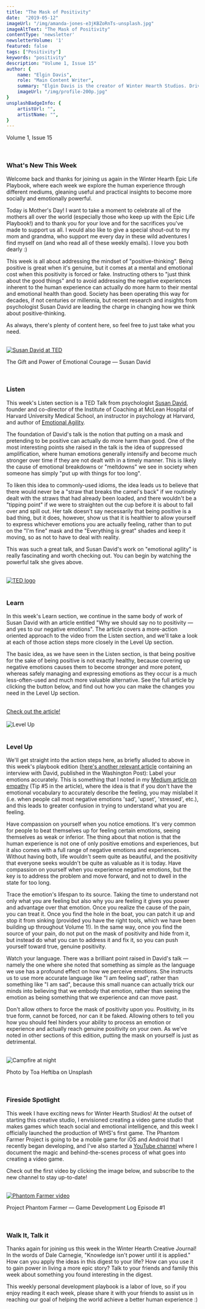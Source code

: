 ```yaml
---
title: "The Mask of Positivity"
date:  "2019-05-12"
imageUrl: "/img/amanda-jones-e3jKBZoRnTs-unsplash.jpg"
imageAltText: "The Mask of Positivity"
contentType: 'newsletter'
newsletterVolume: '1'
featured: false
tags: ["Positivity"]
keywords: "positivity"
description: "Volume 1, Issue 15"
author: {
    name: "Elgin Davis",
    role: "Main Content Writer",
    summary: "Elgin Davis is the creator of Winter Hearth Studios. Driven by a passionate spirit and boundless curiosity, Davis' work seeks to explore the depths of humanity and what it might look like to live a hyper-meaningful existence here on earth.",
    imageUrl: "/img/profile-200p.jpg" 
}
unsplashBadgeInfo: {
    artistUrl: "",
    artistName: "",
}
---
```


Volume 1, Issue 15

<br>

### What's New This Week
Welcome back and thanks for joining us again in the Winter Hearth Epic Life Playbook, where each week we explore the human experience through different mediums, gleaning useful and practical insights to become more socially and emotionally powerful.  

Today is Mother's Day! I want to take a moment to celebrate all of the mothers all over the world (especially those who keep up with the Epic Life Playbook!) and to thank you for your love and for the sacrifices you've made to support us all. I would also like to give a special shout-out to my mom and grandma, who support me every day in these wild adventures I find myself on (and who read all of these weekly emails). I love you both dearly :)

This week is all about addressing the mindset of "positive-thinking". Being positive is great when it's genuine, but it comes at a mental and emotional cost when this positivity is forced or fake. Instructing others to "just think about the good things" and to avoid addressing the negative experiences inherent to the human experience can actually do more harm to their mental and emotional health than good. Society has been operating this way for decades, if not centuries or millennia, but recent research and insights from psychologist Susan David are leading the charge in changing how we think about positive-thinking.

As always, there's plenty of content here, so feel free to just take what you need.

<br>

<div class='text-center pt-20 pb-20'>
    <a rel='noopener noreferrer' target='_blank' href='https://youtu.be/NDQ1Mi5I4rg'>
        <img src='https://gallery.mailchimp.com/video_thumbnails_new/841374ef05f19f1cbffd3c9766884a24.png' alt='Susan David at TED'>
    </a>
    <p>
        The Gift and Power of Emotional Courage — Susan David
    </p>
</div>

<br>



### Listen
 
This week's Listen section is a TED Talk from psychologist [Susan David](http://www.susandavid.com/), founder and co-director of the Institute of Coaching at McLean Hospital of Harvard University Medical School, an instructor in psychology at Harvard, and author of [Emotional Agility](https://geni.us/9q2fB).

The foundation of David's talk is the notion that putting on a mask and pretending to be positive can actually do more harm than good. One of the most interesting points she raised in the talk is the idea of suppressed amplification, where human emotions generally intensify and become much stronger over time if they are not dealt with in a timely manner. This is likely the cause of emotional breakdowns or "meltdowns" we see in society when someone has simply "put up with things for too long".

To liken this idea to commonly-used idioms, the idea leads us to believe that there would never be a "straw that breaks the camel's back" if we routinely dealt with the straws that had already been loaded, and there wouldn't be a "tipping point" if we were to straighten out the cup before it is about to fall over and spill out. Her talk doesn't say necessarily that being positive is a bad thing, but it does, however, show us that it is healthier to allow yourself to express whichever emotions you are actually feeling, rather than to put on the "I'm fine" mask and the "Everything is great" shades and keep it moving, so as not to have to deal with reality.

This was such a great talk, and Susan David's work on "emotional agility" is really fascinating and worth checking out. You can begin by watching the powerful talk she gives above. 

<br>

<div class='text-center pt-20 pb-20'>
    <a rel='noopener noreferrer' target='_blank' href='https://ideas.ted.com/why-we-should-say-no-to-positivity-and-yes-to-our-negative-emotions/'>
        <img src='https://gallery.mailchimp.com/82935dc1a750f772912d12316/images/7562a1b3-fe3f-4a93-835a-9d349ccb5f3d.png' alt='TED logo'>
    </a>
</div>

<br>

### Learn
 
In this week's Learn section, we continue in the same body of work of Susan David with an article entitled "Why we should say no to positivity — and yes to our negative emotions". The article covers a more-action oriented approach to the video from the Listen section, and we'll take a look at each of those action steps more closely in the Level Up section.

The basic idea, as we have seen in the Listen section, is that being positive for the sake of being positive is not exactly healthy, because covering up negative emotions causes them to become stronger and more potent, whereas safely managing and expressing emotions as they occur is a much less-often-used and much more valuable alternative. See the full article by clicking the button below, and find out how you can make the changes you need in the Level Up section.

<br>

<div class='text-center pt-20 pb-20'>
    <a rel='noopener noreferrer' class='primary-btn' href='https://ideas.ted.com/why-we-should-say-no-to-positivity-and-yes-to-our-negative-emotions/'>Check out the article!</a>
</div>
<br>
<div class='text-center pt-20 pb-20'>
    <img src='https://gallery.mailchimp.com/82935dc1a750f772912d12316/images/70851790-9a7c-4f5b-834d-7207335fe488.gif' alt='Level Up'>
</div>

<br>

### Level Up
 
We'll get straight into the action steps here, as briefly alluded to above in this week's playbook edition ([here's another relevant article](https://www.washingtonpost.com/news/inspired-life/wp/2016/09/23/forcing-positive-thinking-wont-make-you-happy-says-this-harvard-psychologist/?noredirect=on&utm_term=.db660040b5b7) containing an interview with David, published in the Washington Post):
Label your emotions accurately. This is something that I noted in my [Medium article on empathy](https://medium.com/@elgindavis9/8-tips-to-level-upyour-empathy-skills-86ed0bc24790?source=friends_link&sk=e8d98c16041603986f55afdd99f542ee) (Tip #5 in the article), where the idea is that if you don't have the emotional vocabulary to accurately describe the feeling, you may mislabel it (i.e. when people call most negative emotions 'sad', 'upset', 'stressed', etc.), and this leads to greater confusion in trying to understand what you are feeling.

Have compassion on yourself when you notice emotions. It's very common for people to beat themselves up for feeling certain emotions, seeing themselves as weak or inferior. The thing about that notion is that the human experience is not one of only positive emotions and experiences, but it also comes with a full range of negative emotions and experiences. Without having both, life wouldn't seem quite as beautiful, and the positivity that everyone seeks wouldn't be quite as valuable as it is today. Have compassion on yourself when you experience negative emotions, but the key is to address the problem and move forward, and not to dwell in the state for too long.

Trace the emotion's lifespan to its source. Taking the time to understand not only what you are feeling but also why you are feeling it gives you power and advantage over that emotion. Once you realize the cause of the pain, you can treat it. Once you find the hole in the boat, you can patch it up and stop it from sinking (provided you have the right tools, which we have been building up throughout Volume 1!). In the same way, once you find the source of your pain, do not put on the mask of positivity and hide from it, but instead do what you can to address it and fix it, so you can push yourself toward true, genuine positivity.

Watch your language. There was a brilliant point raised in David's talk — namely the one where she noted that something as simple as the language we use has a profound effect on how we perceive emotions. She instructs us to use more accurate language like "I am feeling sad", rather than something like "I am sad", because this small nuance can actually trick our minds into believing that we embody that emotion, rather than seeing the emotion as being something that we experience and can move past.

Don't allow others to force the mask of positivity upon you. Positivity, in its true form, cannot be forced, nor can it be faked. Allowing others to tell you how you should feel hinders your ability to process an emotion or experience and actually reach genuine positivity on your own. As we've noted in other sections of this edition, putting the mask on yourself is just as detrimental. 

<br>
<div class='text-center pt-20 pb-20'>
    <img src='https://gallery.mailchimp.com/82935dc1a750f772912d12316/images/44635994-05b0-4f93-9110-f4c83f8bf9d9.jpg' alt='Campfire at night'>
    <p class="photo-credit"> 
        Photo by Toa Heftiba on Unsplash
    </p>
</div>
<br>

### Fireside Spotlight

This week I have exciting news for Winter Hearth Studios! At the outset of starting this creative studio, I envisioned creating a video game studio that makes games which teach social and emotional intelligence, and this week I officially launched the production of WHS's first game. The Phantom Farmer Project is going to be a mobile game for iOS and Android that I recently began developing, and I've also started a [YouTube channel](http://https//www.youtube.com/channel/UCdXJWDhfGNXRWFUD0wjz0og) where I document the magic and behind-the-scenes process of what goes into creating a video game.

Check out the first video by clicking the image below, and subscribe to the new channel to stay up-to-date! 
 
<br>
<div class='text-center pt-20 pb-20'>
    <a href='https://youtu.be/JMIKqTPqFDE' rel='noopener noreferrer'>
        <img src='https://gallery.mailchimp.com/video_thumbnails_new/1ec666385a25b1b62ab46a22d710de63.png' alt='Phantom Farmer video'/>
    </a>
    <p>
        Project Phantom Farmer — Game Development Log Episode #1
    </p>
</div>

<br>

### Walk It, Talk it

Thanks again for joining us this week in the Winter Hearth Creative Journal! In the words of Dale Carnegie, "Knowledge isn't power until it is applied." How can you apply the ideas in this digest to your life? How can you use it to gain power in living a more epic story? Talk to your friends and family this week about something you found interesting in the digest.


This weekly personal development playbook is a labor of love, so if you enjoy reading it each week, please share it with your friends to assist us in reaching our goal of helping the world achieve a better human experience :)
